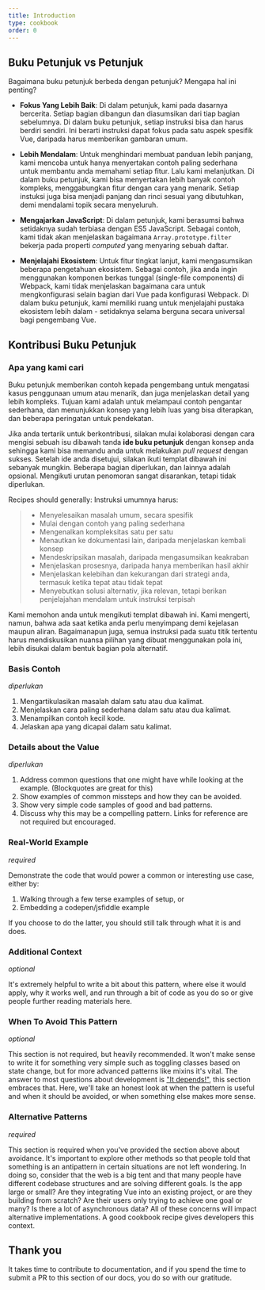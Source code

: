 ```yaml
---
title: Introduction
type: cookbook
order: 0
---
```


## Buku Petunjuk vs Petunjuk

Bagaimana buku petunjuk berbeda dengan petunjuk? Mengapa hal ini penting?

* **Fokus Yang Lebih Baik**: Di dalam petunjuk, kami pada dasarnya bercerita. Setiap bagian dibangun dan diasumsikan dari tiap bagian sebelumnya. Di dalam buku petunjuk, setiap instruksi bisa dan harus berdiri sendiri. Ini berarti instruksi dapat fokus pada satu aspek spesifik Vue, daripada harus memberikan gambaran umum. 

* **Lebih Mendalam**: Untuk menghindari membuat panduan lebih panjang, kami mencoba untuk hanya menyertakan contoh paling sederhana untuk membantu anda memahami setiap fitur. Lalu kami melanjutkan. Di dalam buku petunjuk, kami bisa menyertakan lebih banyak contoh kompleks, menggabungkan fitur dengan cara yang menarik. Setiap instuksi juga bisa menjadi panjang dan rinci sesuai yang dibutuhkan, demi mendalami topik secara menyeluruh.

* **Mengajarkan JavaScript**: Di dalam petunjuk, kami berasumsi bahwa setidaknya sudah terbiasa dengan ES5 JavaScript. Sebagai contoh, kami tidak akan menjelaskan bagaimana `Array.prototype.filter` bekerja pada properti _computed_ yang menyaring sebuah daftar.

* **Menjelajahi Ekosistem**: Untuk fitur tingkat lanjut, kami mengasumsikan beberapa pengetahuan ekosistem. Sebagai contoh, jika anda ingin menggunakan komponen berkas tunggal (single-file components) di Webpack, kami tidak menjelaskan bagaimana cara untuk mengkonfigurasi selain bagian dari Vue pada konfigurasi Webpack. Di dalam buku petunjuk, kami memiliki ruang untuk menjelajahi pustaka ekosistem lebih dalam - setidaknya selama berguna secara universal bagi pengembang Vue.

## Kontribusi Buku Petunjuk

### Apa yang kami cari

Buku petunjuk memberikan contoh kepada pengembang untuk mengatasi kasus penggunaan umum atau menarik, dan juga menjelaskan detail yang lebih kompleks. Tujuan kami adalah untuk melampaui contoh pengantar sederhana, dan menunjukkan konsep yang lebih luas yang bisa diterapkan, dan beberapa peringatan untuk pendekatan.

Jika anda tertarik untuk berkontribusi, silakan mulai kolaborasi dengan cara mengisi sebuah isu dibawah tanda **ide buku petunjuk** dengan konsep anda sehingga kami bisa memandu anda untuk melakukan _pull request_ dengan sukses. Setelah ide anda disetujui, silakan ikuti templat dibawah ini sebanyak mungkin. Beberapa bagian diperlukan, dan lainnya adalah opsional. Mengikuti urutan penomoran sangat disarankan, tetapi tidak diperlukan. 

Recipes should generally:
Instruksi umumnya harus:

> * Menyelesaikan masalah umum, secara spesifik
> * Mulai dengan contoh yang paling sederhana
> * Mengenalkan kompleksitas satu per satu
> * Menautkan ke dokumentasi lain, daripada menjelaskan kembali konsep 
> * Mendeskripsikan masalah, daripada mengasumsikan keakraban
> * Menjelaskan prosesnya, daripada hanya memberikan hasil akhir
> * Menjelaskan kelebihan dan kekurangan dari strategi anda, termasuk ketika tepat atau tidak tepat
> * Menyebutkan solusi alternativ, jika relevan, tetapi berikan penjelajahan mendalam untuk instruksi terpisah

Kami memohon anda untuk mengikuti templat dibawah ini. Kami mengerti, namun, bahwa ada saat ketika anda perlu menyimpang demi kejelasan maupun aliran. Bagaimanapun juga, semua instruksi pada suatu titik tertentu harus mendiskusikan nuansa pilihan yang dibuat menggunakan pola ini, lebih disukai dalam bentuk bagian pola alternatif.

### Basis Contoh

_diperlukan_

1.  Mengartikulasikan masalah dalam satu atau dua kalimat.
2.  Menjelaskan cara paling sederhana dalam satu atau dua kalimat.
3.  Menampilkan contoh kecil kode.
4.  Jelaskan apa yang dicapai dalam satu kalimat. 

### Details about the Value

_diperlukan_

1.  Address common questions that one might have while looking at the example. (Blockquotes are great for this)
2.  Show examples of common missteps and how they can be avoided.
3.  Show very simple code samples of good and bad patterns.
4.  Discuss why this may be a compelling pattern. Links for reference are not required but encouraged.

### Real-World Example

_required_

Demonstrate the code that would power a common or interesting use case, either by:

1.  Walking through a few terse examples of setup, or
2.  Embedding a codepen/jsfiddle example

If you choose to do the latter, you should still talk through what it is and does.

### Additional Context

_optional_

It's extremely helpful to write a bit about this pattern, where else it would apply, why it works well, and run through a bit of code as you do so or give people further reading materials here.

### When To Avoid This Pattern

_optional_

This section is not required, but heavily recommended. It won't make sense to write it for something very simple such as toggling classes based on state change, but for more advanced patterns like mixins it's vital. The answer to most questions about development is ["It depends!"](https://codepen.io/rachsmith/pen/YweZbG), this section embraces that. Here, we'll take an honest look at when the pattern is useful and when it should be avoided, or when something else makes more sense.

### Alternative Patterns

_required_

This section is required when you've provided the section above about avoidance. It's important to explore other methods so that people told that something is an antipattern in certain situations are not left wondering. In doing so, consider that the web is a big tent and that many people have different codebase structures and are solving different goals. Is the app large or small? Are they integrating Vue into an existing project, or are they building from scratch? Are their users only trying to achieve one goal or many? Is there a lot of asynchronous data? All of these concerns will impact alternative implementations. A good cookbook recipe gives developers this context.

## Thank you

It takes time to contribute to documentation, and if you spend the time to submit a PR to this section of our docs, you do so with our gratitude.
